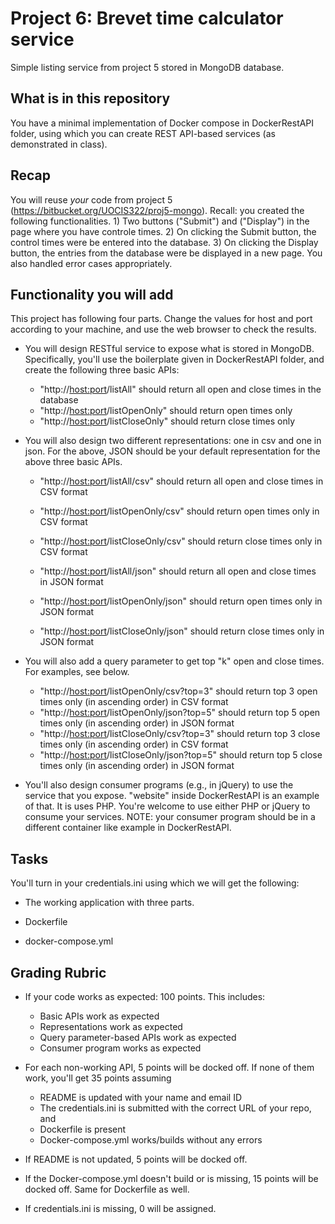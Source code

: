 # Project 6: Brevet time calculator service

Simple listing service from project 5 stored in MongoDB database.

## What is in this repository

You have a minimal implementation of Docker compose in DockerRestAPI folder, using which you can create REST API-based services (as demonstrated in class). 

## Recap 

You will reuse *your* code from project 5 (https://bitbucket.org/UOCIS322/proj5-mongo). Recall: you created the following functionalities. 1) Two buttons ("Submit") and ("Display") in the page where you have controle times. 2) On clicking the Submit button, the control times were be entered into the database. 3) On clicking the Display button, the entries from the database were be displayed in a new page. You also handled error cases appropriately. 

## Functionality you will add

This project has following four parts. Change the values for host and port according to your machine, and use the web browser to check the results.

* You will design RESTful service to expose what is stored in MongoDB. Specifically, you'll use the boilerplate given in DockerRestAPI folder, and create the following three basic APIs:
    * "http://<host:port>/listAll" should return all open and close times in the database
    * "http://<host:port>/listOpenOnly" should return open times only
    * "http://<host:port>/listCloseOnly" should return close times only

* You will also design two different representations: one in csv and one in json. For the above, JSON should be your default representation for the above three basic APIs. 
    * "http://<host:port>/listAll/csv" should return all open and close times in CSV format
    * "http://<host:port>/listOpenOnly/csv" should return open times only in CSV format
    * "http://<host:port>/listCloseOnly/csv" should return close times only in CSV format

    * "http://<host:port>/listAll/json" should return all open and close times in JSON format
    * "http://<host:port>/listOpenOnly/json" should return open times only in JSON format
    * "http://<host:port>/listCloseOnly/json" should return close times only in JSON format

* You will also add a query parameter to get top "k" open and close times. For examples, see below.

    * "http://<host:port>/listOpenOnly/csv?top=3" should return top 3 open times only (in ascending order) in CSV format 
    * "http://<host:port>/listOpenOnly/json?top=5" should return top 5 open times only (in ascending order) in JSON format
    * "http://<host:port>/listCloseOnly/csv?top=3" should return top 3 close times only (in ascending order) in CSV format
    * "http://<host:port>/listCloseOnly/json?top=5" should return top 5 close times only (in ascending order) in JSON format

* You'll also design consumer programs (e.g., in jQuery) to use the service that you expose. "website" inside DockerRestAPI is an example of that. It is uses PHP. You're welcome to use either PHP or jQuery to consume your services. NOTE: your consumer program should be in a different container like example in DockerRestAPI.

## Tasks

You'll turn in your credentials.ini using which we will get the following:

* The working application with three parts.

* Dockerfile

* docker-compose.yml

## Grading Rubric

* If your code works as expected: 100 points. This includes:
    * Basic APIs work as expected
    * Representations work as expected
    * Query parameter-based APIs work as expected
    * Consumer program works as expected 

* For each non-working API, 5 points will be docked off. If none of them work,
  you'll get 35 points assuming
    * README is updated with your name and email ID
    * The credentials.ini is submitted with the correct URL of your repo, and
    * Dockerfile is present 
    * Docker-compose.yml works/builds without any errors 

* If README is not updated, 5 points will be docked off. 

* If the Docker-compose.yml doesn't build or is missing, 15 points will be
  docked off. Same for Dockerfile as well.

* If credentials.ini is missing, 0 will be assigned.
